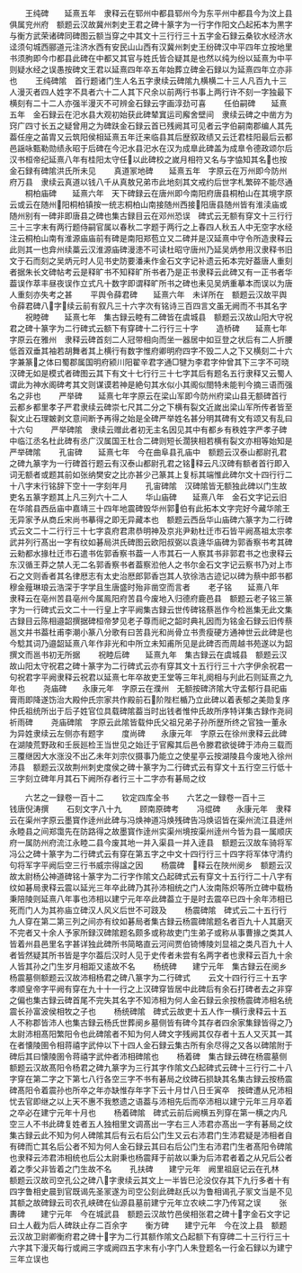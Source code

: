 <!-- { "loadSidebar": true } -->
　　王纯碑　　延熹五年　隶释云在郓州中都县郓州今为东平州中都县今为汶上县俱属兖州府　额题云汉故冀州刺史王君之碑十篆字为一行字作阳文凸起拓本为黒字与衡方武荣诸碑同碑图云额当穿之中其文十三行行三十五字金石録云桑钦水经济水迳须句城西郦道元注济水西有安民山山西有汉冀州刺史王纷碑汉中平四年立按地里书须朐即今巾都县此碑在中都又其官与姓氏皆合疑其是也然以纯为纷以延熹为中平则疑水经之误愚按碑文王君以延熹四年卒五年始葬立碑金石録以为延熹四年立亦非也
　　王纯碑隂　首行题诸门生人名五字隶续云碑隂九横横二十三人凡百九十三人漫灭者四人姓字不具者六十二人其下尺余以前两行书事上两行许不刻一字独最下横刻有二十二人亦强半漫灭不可辨金石録云字画淳劲可喜
　　任伯嗣碑　　延熹五年　金石録云在汜水县大观初始获此碑辇窴运司廨舍壁间　隶续云碑之中凿方为窍广四寸长五之疑曾用之为碑趺金石録云首已残阙其可见者云字伯嗣南郡编人其先葢任座之苖胄又云筑阳侯相延熹五年迁来临县其后歴叙政绩又云迁君桂阳最后云都邑謡咏甄勒勋绩永昭于后碑在今汜水县汜水在汉为成臯此碑盖为成臯令德政颂尔后汉书桓帝纪延熹八年有桂阳太守任以此碑校之嵗月相符又名与字恊知其名也按金石録有碑隂洪氏所未见
　　真道冡地碑　　延熹五年　字原云在万州即今防州府万县　隶续云真道以钱八千从真敖兄弟市此地刻其文戒约后世字札繁碎不能尽通
　　桐柏庙碑　　延熹六年　天下碑録云在唐州即今南阳府唐县桐柏山在其境字原云或云在随州阳桐柏镇按一统志桐柏山南接随州西接阳唐县随州皆有淮渎庙或随州别有一碑非即唐县之碑也集古録目云在邓州恐误　碑式云无额有穿文十三行行三十三字末有两行题侍嗣官属以春秋二字题于两行之上春四人秋五人中无空字水经注云桐柏山南有淮源庙庙前有碑是南阳郑苞立又二碑并是汉延熹中守令所造隶释云此则其一也弇州续藁云汉淮源庙碑漫漶不可读杜昭守唐州乃延吴炳参用汉隶释书旧文于石而刻之吴炳元时人见书史防要潘耒作金石文字记补遗云拓本完好葢唐人重刻者据朱长文碑帖考云是释旷书不知释旷所书者乃是正书隶释云此碑又有一正书者华葢误作萃丰昼夜误作立式凡十数字即谓释旷所书之碑也耒见吴炳重摹本而误以为唐人重刻亦失考之甚
　　平舆令薛君碑　　延熹六年　未详所在　额题云汉故平舆令薛君碑八字续云前有叙凡三十六字次有铭诗三百四言文虽无阙而不书其名字
　　祝睦碑　　延熹七年　集古録云睦有二碑皆在虞城县　额题云汉故山阳大守祝君之碑十篆字为二行碑式云额下有穿碑十二行行三十字
　　造桥碑　　延熹七年　字原云在雅州　隶释云碑首刻二人冠带相向而坐一器居中如豆登之状后有二人折腰低首双垂其袖若胡舞者其上横行有数字惟府卿明府四字不毁二人之下又横刻二十六字兼篆之体曰蜀郡属国明府颍川阳翟辛君字通□犍为李君字仲曾其下三字不可晓汉碑无如是模式者碑图云其下有文十七行行三十七字其后有题名五行隶释又云蜀人谓此为神水阁碑考其文则谋谟若神是絶句其水似小其阁似閤特未能判今摘三语而强名之非也
　　严举碑　　延熹七年字原云在梁山军即今防州府梁山县无额碑首行云都乡都里孝子严君隶续云碑崇七尺其二分之下横有裂文近嵗出梁山军所传者皆至裂文止石理皴剥文意间断予再得之始是全碑严举姓名甚分明其碑有文有颂又有乱曰十六句
　　严举碑隂　隶续云赠此者初无主名因见其中有都乡有秩姓字严孝子碑中临江丞名杜此碑有丞广汉属国王杜合二碑则短长濶狭相若横有裂文亦相等始知是严举碑隂
　　孔宙碑　　延熹七年　今在曲阜县孔庙中　额题云汉泰山都尉孔君之碑九篆字为一行碑首行题云有汉泰山都尉孔君之铭释云凡汉碑有额者首行即入词无额者或题其前如张纳樊安之比亦甚少己篆其上复标其端惟此碑尔文十四行行二十八字末行铭辞下空十一字刻年月
　　孔宙碑隂　汉碑隂皆无额独此碑以门生故吏名五篆字题其上凡三列六十二人
　　华山庙碑　　延熹八年　金石文字记云旧在华隂县西岳庙中嘉靖三十四年地震碑毁华州郭伯有此拓本文字完好今藏华隂王无异家予从商丘宋尚书摹得之即无异藏本也　额题云西岳华山庙碑六篆字为二行碑式云文二十二行行三十七字袁府君肃恭明神及京兆尹勑杜迁市石皆平阙髙祖太宗孝武并列行髙出一字有纹如碁局洪氏碑图云欧阳叔弼以袁逄华庙碑为郭香察书考其碑云勑都水掾杜迁市石遣书佐郭香察书葢一人市其石一人察其书非郭君书之也隶释云东汉循王莽之禁人无二名郭香察书者葢察涖他人之书尔金石文字记云察书乃对上市石之文则香者其名律厯志有太史治厯郎郭香岂其人欤徐浩古迹记以碑为蔡中郎书都穆金薤琳琅云浩深于字学且生唐盛时殆非凿空而言者
　　老子铭　　延熹八年　隶释云在亳州苦县亳州今属鳯阳府苦县今废地入归德府鹿邑县　额题云老子铭三篆字为一行碑式云文二十一行皇上字平阙集古録云世传碑铭蔡邕作今检邕集无此文集古録目云陈相邉韶撰据碑桓帝梦见老子尊而祀之韶时典礼因而为铭金石録云旧传蔡邕文并书葢杜甫李潮小篆八分歌有曰苦县光和尚骨立书贵瘦硬方通神世云此碑是也今騐其词乃邉韶延熹八年作非光和中所立未知甫所见是此碑否而周越书苑遂以为韶撰文而邕书初无所据
　　祝睦后碑　　延熹九年　集古録云在虞城县　额题云汉故山阳太守祝君之碑十篆字为二行碑式云亦有穿其文十五行行三十六字伊余祝君一句祝君字平阙隶释云祝君以延熹七年卒故吏王堂等三年礼阕相与刋此石则延熹之九年也
　　尧庙碑　　永康元年　字原云在濮州　无额按碑济隂大守孟郁行县祀庙膏雨即降遂饬治大殿仲氏宗家共作殿前石阶陛栏楯乃立此碑以着表郁之美勋复序仲氏祖统所出于后子姓官位具载碑隂葢当时出钱者惟仲氏故所序特详集古録作尧祠祈雨碑
　　尧庙碑隂　字原云此隂皆载仲氏父祖兄弟子孙所歴所终之官独一董永为异姓隶续云左侧亦有题字
　　度尚碑　　永康元年　字原云在徐州隶释云此碑在湖陵荒野政和壬辰廵检王当世见之始迁于官廨其后邑令滕君欲徙碑于沛舟三载而三覆继因大水涨没不出乙未年刘宗仪摄事乃能立之使星亭云按湖陵县今废地入徐州沛县　额题云汉故荆州刺史度侯之碑十篆字为二行碑式云有穿文十五行空三行低十三字刻立碑年月其石下阙所存者行三十二字亦有碁局之纹

　　六艺之一録卷一百十二
　　钦定四库全书
　　六艺之一録卷一百十三　　　钱唐倪涛撰
　　石刻文字八十九
　　顾南原碑考
　　冯绲碑　　永康元年　隶释云在渠州字原云墨寳作逹州此碑与冯焕神道冯焕残碑告冯焕诏皆在渠州流江县逹州永睦县之间郑霭先在防路得之故墨寳作逹州实渠州境按渠州逹州今皆为县一属顺庆府一属防州府流江永睦二县今废其地一并入渠县一并入逹县　额题云汉故车骑将军冯公之碑十篆字为二行碑式云有穿在第五字之中文十四行行三十四字将军体守清约句将军字平阙后空三行书威宗得諡之因
　　杨震碑　释云在陜州阌乡　额题云汉故太尉杨公神道碑铭十篆字为二行字作隂文凸起碑式云有穿文十五行行二十八字有纹如碁局隶释云震以延光三年卒此碑乃其孙沛相统之门人汝南陈炽等所立碑中载杨秉陪陵则延熹八年事也沛相以建宁元年卒此碑葢立于是时去震卒已四十余年沛相已死而门人为其祢庙立碑汉人风义后世不可跂及
　　杨震碑隂　碑式云二十五行行九人穿在第二第三列之间亦有纹如碁局者集古録云杨震碑隂题名者百九十人其磨灭不完者又十余人予家所録汉碑隂题名颇多或称故吏门生弟子或称从事曹掾之类其人皆着州县邑里名字甚详独此碑所书简略直云河间贾伯锜愽陵刘显祖之类凡百九十人者皆然疑其所书皆是字尔葢后汉时人见于史传者未尝有名两字者也隶释云百九十余人皆其孙之门生岁月相距又逺故不名
　　杨统碑　　建宁元年　集古録云在阌乡杨震墓侧额题云汉故沛相杨君之碑八篆字为二行碑式
　　云文十四行行三十五字孝顺皇帝字平阙有穿在九十十一行之上汉碑穿皆居中此碑后有余石打碑者去之非穿之偏也集古録云碑首尾不完失其名字不知沛相为何人金石録云余按杨震碑沛相名统震长孙富波侯相牧之子也
　　杨统碑隂　碑式云故吏十五人作一横行隶释云十五人不称郡皆沛人也集古録云杨氏世葬阌乡墓侧皆有碑今其存者四余家集録皆得之乃太尉沛相髙阳繁阳令也此碑隂者不知为何人碑文字残阙其仅存者十五人又灭其一其在者懐陵圉令相蒋禧字武仲以下十四人金石録云集古所有余尽得之又各以碑隂附于碑后其曰懐陵圉令蒋禧字武仲者沛相碑隂也
　　杨着碑　集古録云碑在杨震墓侧　额题云汉故髙阳令杨君之碑九篆字为三行其字作隂文凸起碑式云碑十三行行二十八字穿在第二字之下第七八行各空三字不书有碁局之纹碑石损缺其名集古録云按杨震碑髙阳令着震孙也所卒之年亦缺惟存年字下云十月廿八日壬寅卒　按碑遭从兄沛相忧去官即继之以上天不惠不我憗遗之语葢与沛相先后而卒沛相以建宁元年三月卒着之卒必在建宁元年十月也
　　杨着碑隂　碑式云前后阙横五列穿在第一横之内凡空三人不书此碑复姓者五人独相里文调髙出一字右三人沛君亦髙出一字有碁局之纹集古録云此不知为何人碑隂其后有云右后公门生又云右沛君门生沛君疑是沛相者自有碑而亡其名后公者不知为何人金石録云其曰右后公门生右沛君门生者髙阳令碑隂也隶释云沛君沛相统也后公太尉秉也杨震拜于前故以秉为后沛君者着之从兄后公者着之季父非皆着之门生故不名
　　孔扶碑　　建宁元年　阙里祖庭记云在孔林　额题云汉故司空孔公之碑八字隶续云其文上一半皆巳沦没仅存其下九行多者十有四字鲁相史晨到官既谒先圣冡遂为司空公刻此碑赵氏以为鲁相谒孔子冡文当是不见其额之故碑録云司农孔峡碑在仙源县墓前建宁元年立农峡二字乃传冩之误
　　张夀碑　　建宁元年　今在城武县　额题云汉故竹邑侯相张君之碑十字金石文字记曰土人截为后人碑趺止存二百余字
　　衡方碑　　建宁元年　今在汶上县　额题云汉故卫尉卿衡府君之碑十字为二行其额作隂文凸起额下有穿碑二十三行行三十六字其下漫灭每行或阙三字或阙四五字末有小字门人朱登题名一行金石録以为建宁三年立误也
